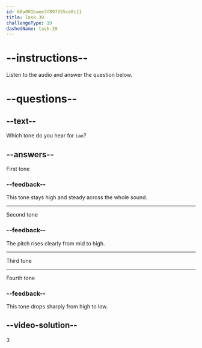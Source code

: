 ```yaml
---
id: 68a001baee3f897555ce8c11
title: Task 39
challengeType: 19
dashedName: task-39
---
```


<!-- (Audio) A: iǎo -->

# --instructions--

Listen to the audio and answer the question below.

# --questions--

## --text--

Which tone do you hear for `iao`?

## --answers--

First tone

### --feedback--

This tone stays high and steady across the whole sound.

---

Second tone

### --feedback--

The pitch rises clearly from mid to high.

---

Third tone

---

Fourth tone

### --feedback--

This tone drops sharply from high to low.

## --video-solution--

3
